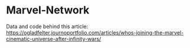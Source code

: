 # Marvel-Network

Data and code behind this article: https://ogladfelter.journoportfolio.com/articles/whos-joining-the-marvel-cinematic-universe-after-infinity-wars/
